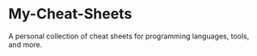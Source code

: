 # My-Cheat-Sheets
A personal collection of cheat sheets for programming languages, tools, and more.
